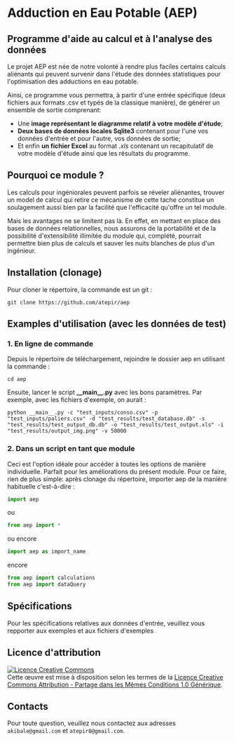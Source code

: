 # Adduction en Eau Potable (AEP)
## Programme d'aide au calcul et à l'analyse des données
Le projet AEP est née de notre volonté à
 rendre plus faciles certains calculs aliénants 
 qui peuvent survenir dans l'étude des données
 statistiques pour l'optimisation des adductions
 en eau potable.
 
 Ainsi, ce programme vous permettra, à partir
 d'une entrée spécifique (deux fichiers aux formats .csv et typés de la classique manière), de générer un ensemble de sortie comprenant:
 <ul>
<li>Une <b>image représentant le diagramme relatif à votre modèle d'étude</b>; </li>
<li><b>Deux bases de données locales Sqlite3</b> contenant pour l'une vos données d'entrée et pour l'autre, vos données de sortie; </li>
<li>Et enfin <b>un fichier Excel</b> au format <i>.xls</i> contenant un recapitulatif de votre modèle d'étude ainsi que les résultats du programme.</li>
</ul>

## Pourquoi ce module ?
Les calculs pour ingéniorales peuvent parfois se réveler aliénantes, trouver un  model de calcul qui retire ce mécanisme de cette tache constitue un soulagement aussi bien par la facilité que l'efficacité qu'offre un tel module. 

Mais les avantages ne se limitent pas là.
En effet, en mettant en place des bases de données relationnelles, nous assurons de la portabilité et de la possibilité d'extensibilité illimitée du module qui, complété, pourrait permettre bien plus de calculs et sauver les nuits blanches de plus d'un ingénieur.

## Installation (clonage)
Pour cloner le répertoire, la commande est un git : 

```shell script
git clone https://github.com/atepir/aep
```

## Examples d'utilisation (avec les données de test)
### 1. En ligne de commande
Depuis le répertoire de téléchargement, rejoindre le dossier aep en utilisant la commande :

```shell script
cd aep
```
Ensuite, lancer le script <b>\_\_main__.py</b> avec les bons paramètres. Par exemple, avec les fichiers d'exemple, on aurait :
```shell script
python __main__.py -c "test_inputs/conso.csv" -p "test_inputs/paliers.csv" -d "test_results/test_database.db" -s "test_results/test_output_db.db" -o "test_results/test_output.xls" -i "test_results/output_img.png" -v 50000
```
### 2. Dans un script en tant que module
Ceci est l'option idéale pour accéder à toutes les options de manière individuelle. Parfait pour les améliorations du présent module. Pour ce faire, rien de plus simple: après clonage du répertoire, importer aep de la manière habituelle c'est-à-dire :
```python
import aep
```
ou
```python
from aep import *
```
ou encore
```python
import aep as import_name
```
encore
```python
from aep import calculations
from aep import dataQuery
```
## Spécifications
Pour les spécifications relatives aux données d'entrée, veuillez vous repporter aux exemples et aux fichiers d'exemples

## Licence d'attribution
<a rel="license" href="http://creativecommons.org/licenses/by-sa/1.0/"><img alt="Licence Creative Commons" style="border-width:0" src="https://i.creativecommons.org/l/by-sa/1.0/88x31.png" /></a><br />Cette œuvre est mise à disposition selon les termes de la <a rel="license" href="http://creativecommons.org/licenses/by-sa/1.0/">Licence Creative Commons Attribution -  Partage dans les Mêmes Conditions 1.0 Générique</a>.

## Contacts
Pour toute question, veuillez nous contactez aux adresses `akibale@gmail.com` et `atepir0@gmail.com`.